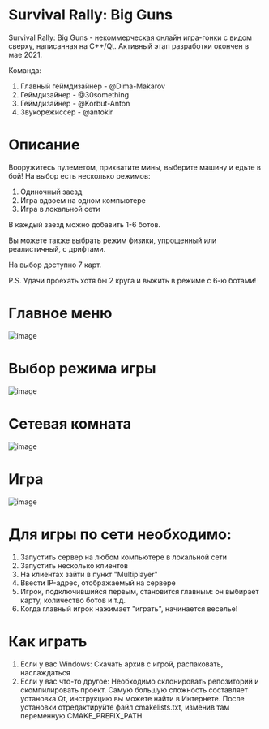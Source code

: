 # Survival Rally: Big Guns
Survival Rally: Big Guns - некоммерческая онлайн игра-гонки с видом сверху, написанная на С++/Qt. 
Активный этап разработки окончен в мае 2021.

Команда:
1) Главный геймдизайнер - @Dima-Makarov
2) Геймдизайнер - @30something
3) Геймдизайнер - @Korbut-Anton
4) Звукорежиссер - @antokir
# Описание
Вооружитесь пулеметом, прихватите мины, выберите машину и едьте в бой!
На выбор есть несколько режимов:
1) Одиночный заезд
2) Игра вдвоем на одном компьютере
3) Игра в локальной сети

В каждый заезд можно добавить 1-6 ботов.

Вы можете также выбрать режим физики, упрощенный или реалистичный, с дрифтами.

На выбор доступно 7 карт.

P.S. Удачи проехать хотя бы 2 круга и выжить в режиме с 6-ю ботами!
# Главное меню
![image](https://user-images.githubusercontent.com/79033065/119348236-40ef9180-bca5-11eb-91fc-ea45074a134e.png)
# Выбор режима игры
![image](https://user-images.githubusercontent.com/79033065/119272119-2b2e8d80-bc0d-11eb-8ddf-bd259dc0d66e.png)
# Сетевая комната
![image](https://user-images.githubusercontent.com/79033065/119272179-7052bf80-bc0d-11eb-81c7-b8c9074a2520.png)
# Игра
![image](https://user-images.githubusercontent.com/79033065/119348516-a479bf00-bca5-11eb-8a91-6d2c85fc8629.png)

# Для игры по сети необходимо:
1) Запустить сервер на любом компьютере в локальной сети 
2) Запустить несколько клиентов
3) На клиентах зайти в пункт "Multiplayer"
4) Ввести IP-адрес, отображаемый на сервере
5) Игрок, подключившийся первым, становится главным: он выбирает карту, количество ботов и т.д.
6) Когда главный игрок нажимает "играть", начинается веселье!
# Как играть
1) Если у вас Windows: 
Скачать архив с игрой, распаковать, наслаждаться
2) Если у вас что-то другое:
Необходимо склонировать репозиторий и скомпилировать проект. Самую большую сложность составляет установка Qt, инструкцию вы можете найти в Интернете. После установки отредактируйте файл cmakelists.txt, изменив там переменную CMAKE_PREFIX_PATH
